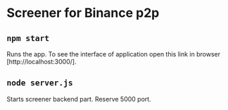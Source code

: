 # Screener for Binance p2p

## `npm start`

Runs the app. To see the interface of application open this link in browser [http://localhost:3000/].

## `node server.js`

Starts screener backend part. Reserve 5000 port.
